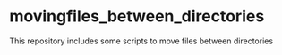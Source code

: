 # movingfiles_between_directories
This repository includes some scripts to move files between directories

